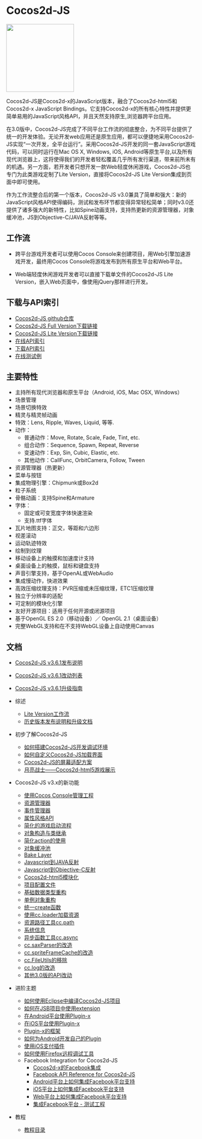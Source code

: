 # Cocos2d-JS

<img src="http://cocos2d-x.org/s/images/img-cocos2djs.jpg" height=180> 

Cocos2d-JS是Cocos2d-x的JavaScript版本，融合了Cocos2d-html5和Cocos2d-x JavaScript Bindings。它支持Cocos2d-x的所有核心特性并提供更简单易用的JavaScript风格API，并且天然支持原生,浏览器跨平台应用。

在3.0版中，Cocos2d-JS完成了不同平台工作流的彻底整合，为不同平台提供了统一的开发体验。无论开发web应用还是原生应用，都可以便捷地采用Cocos2d-JS实现“一次开发，全平台运行”。采用Cocos2d-JS开发的同一套JavaScript游戏代码，可以同时运行在Mac OS X, Windows, iOS, Android等原生平台,以及所有现代浏览器上，这将使得我们的开发者轻松覆盖几乎所有发行渠道，带来前所未有的机遇。另一方面，若开发者只想开发一款Web轻度休闲游戏，Cocos2d-JS也专门为此类游戏定制了Lite Version，直接将Cocos2d-JS Lite Version集成到页面中即可使用。

作为工作流整合后的第一个版本，Cocos2d-JS v3.0兼具了简单和强大：新的JavaScript风格API使得编码，测试和发布环节都变得异常轻松简单；同时v3.0还提供了诸多强大的新特性，比如Spine动画支持，支持热更新的资源管理器，对象缓冲池，JS到Objective-C/JAVA反射等等。

## 工作流

- 跨平台游戏开发者可以使用Cocos Console来创建项目，用Web引擎加速游戏开发，最终用Cocos Console将游戏发布到所有原生平台和Web平台。

- Web端轻度休闲游戏开发者可以直接下载单文件的Cocos2d-JS Lite Version，嵌入Web页面中，像使用jQuery那样进行开发。

## 下载与API索引

- [Cocos2d-JS github仓库](http://github.com/cocos2d/cocos2d-js/)
- [Cocos2d-JS Full Version下载链接](http://cn.cocos2d-x.org/download)
- [Cocos2d-JS Lite Version下载链接](http://www.cocos2d-x.org/filecenter/jsbuilder)
- [在线API索引](http://www.cocos2d-x.org/wiki/Reference)
- [下载API索引](http://www.cocos2d-x.org/filedown/Cocos2d-JS-v3.6-API.zip)
- [在线测试例](http://cocos2d-x.org/js-tests/)

## 主要特性

* 主持所有现代浏览器和原生平台（Android, iOS, Mac OSX, Windows）
* 场景管理
* 场景切换特效
* 精灵与精灵帧动画
* 特效：Lens, Ripple, Waves, Liquid, 等等.
* 动作：
    * 普通动作：Move, Rotate, Scale, Fade, Tint, etc.
    * 组合动作：Sequence, Spawn, Repeat, Reverse
    * 变速动作：Exp, Sin, Cubic, Elastic, etc.
    * 其他动作：CallFunc, OrbitCamera, Follow, Tween
* 资源管理器（热更新）
* 菜单与按钮
* 集成物理引擎：Chipmunk或Box2d
* 粒子系统
* 骨骼动画：支持Spine和Armature
* 字体：
    * 固定或可变宽度字体快速渲染
    * 支持.ttf字体
* 瓦片地图支持：正交，等距和六边形
* 视差滚动
* 运动轨迹特效
* 绘制到纹理
* 移动设备上的触摸和加速度计支持
* 桌面设备上的触摸，鼠标和键盘支持
* 声音引擎支持，基于OpenAL或WebAudio
* 集成慢动作，快进效果
* 高效压缩纹理支持：PVR压缩或未压缩纹理，ETC1压缩纹理
* 独立于分辨率的适配
* 可定制的模块化引擎
* 友好开源项目：适用于任何开源或闭源项目
* 基于OpenGL ES 2.0（移动设备）／ OpenGL 2.1（桌面设备）
* 完整WebGL支持和在不支持WebGL设备上自动使用Canvas
   
## 文档

- [Cocos2d-JS v3.6.1发布说明](http://www.cocos2d-x.org/docs/manual/framework/html5/release-notes/v3.6.1/release-note/zh)
- [Cocos2d-JS v3.6.1改动列表](http://www.cocos2d-x.org/docs/manual/framework/html5/release-notes/v3.6.1/changelog/en)
- [Cocos2d-JS v3.6.1升级指南](http://www.cocos2d-x.org/docs/manual/framework/html5/release-notes/v3.6/upgrade-guide/zh)

- 综述
    - [Lite Version工作流](http://www.cocos2d-x.org/docs/manual/framework/html5/v3/lite-version/zh)
	- [历史版本发布说明和升级文档](http://www.cocos2d-x.org/docs/manual/framework/html5/release-notes/zh)
	
- 初步了解Cocos2d-JS
    - [如何搭建Cocos2d-JS开发调试环境](http://www.cocos2d-x.org/docs/manual/framework/html5/v2/setup-devenv/zh)
    - [如何自定义Cocos2d-JS加载界面](http://www.cocos2d-x.org/docs/manual/framework/html5/v2/customize-loading-screen/zh)
    - [Cocos2d-JS的屏幕适配方案](http://www.cocos2d-x.org/docs/manual/framework/html5/v2/resolution-policy-design/zh)
    - [月亮战士——Cocos2d-html5游戏展示](http://www.cocos2d-x.org/docs/manual/framework/html5/v2/moonwarriors-cocos2d-html5-showcase/zh)
    
- Cocos2d-JS v3.x的新功能
    - [使用Cocos Console管理工程](http://www.cocos2d-x.org/docs/manual/framework/html5/v2/cocos-console/zh)
    - [资源管理器](http://www.cocos2d-x.org/docs/manual/framework/html5/v3/assets-manager/zh)
    - [事件管理器](http://www.cocos2d-x.org/docs/manual/framework/html5/v3/eventManager/zh)
    - [属性风格API](http://www.cocos2d-x.org/docs/manual/framework/html5/v3/getter-setter-api/zh)
    - [简化的游戏启动流程](http://www.cocos2d-x.org/docs/manual/framework/html5/v3/cc-game/zh)
    - [对象构造与类继承](http://www.cocos2d-x.org/docs/manual/framework/html5/v3/inheritance/zh)
    - [简化action的使用](http://www.cocos2d-x.org/docs/manual/framework/html5/v3/cc-actions/zh)
    - [对象缓冲池](http://www.cocos2d-x.org/docs/manual/framework/html5/v3/cc-pool/zh)
    - [Bake Layer](http://www.cocos2d-x.org/docs/manual/framework/html5/v3/bake-layer/zh)
    - [Javascript到JAVA反射](http://www.cocos2d-x.org/docs/manual/framework/html5/v3/reflection/zh)
    - [Javascript到Objective-C反射](http://www.cocos2d-x.org/docs/manual/framework/html5/v3/reflection-oc/zh)
    - [Cocos2d-html5模块化](http://www.cocos2d-x.org/docs/manual/framework/html5/v3/moduleconfig-json/zh)
    - [项目配置文件](http://www.cocos2d-x.org/docs/manual/framework/html5/v3/project-json/zh)
    - [基础数据类型重构](http://www.cocos2d-x.org/docs/manual/framework/html5/v3/basic-data/zh)
    - [单例对象重构](http://www.cocos2d-x.org/docs/manual/framework/html5/v3/singleton-objs/zh)
    - [统一create函数](http://www.cocos2d-x.org/docs/manual/framework/html5/v3/create-api/zh)
    - [使用cc.loader加载资源](http://www.cocos2d-x.org/docs/manual/framework/html5/v3/cc-loader/zh)
    - [资源路径工具cc.path](http://www.cocos2d-x.org/docs/manual/framework/html5/v3/cc-path/zh)
    - [系统信息](http://www.cocos2d-x.org/docs/manual/framework/html5/v3/cc-sys/zh)
    - [异步函数工具cc.async](http://www.cocos2d-x.org/docs/manual/framework/html5/v3/cc-async/zh)
    - [cc.saxParser的改造](http://www.cocos2d-x.org/docs/manual/framework/html5/v3/cc-saxparser/zh)
    - [cc.spriteFrameCache的改造](http://www.cocos2d-x.org/docs/manual/framework/html5/v3/cc-spriteframecache/zh)
    - [cc.FileUtils的移除](http://www.cocos2d-x.org/docs/manual/framework/html5/v3/cc-fileutils/zh)
    - [cc.log的改造](http://www.cocos2d-x.org/docs/manual/framework/html5/v3/cc-log/zh)
    - [其他3.0版的API改动](http://www.cocos2d-x.org/docs/manual/framework/html5/v3/more-change-from-v2-to-v3/zh)
    
- 进阶主题
    - [如何使用Eclipse中编译Cocos2d-JS项目](http://www.cocos2d-x.org/docs/manual/framework/html5/jsb/compilation-in-eclipse/zh)
    - [如何在JSB项目中使用extension](http://www.cocos2d-x.org/docs/manual/framework/html5/jsb/jsb-extension/zh)
    - [在Android平台使用Plugin-x](http://www.cocos2d-x.org/docs/manual/framework/html5/jsb/plugin-x/how-to-use-plugin-x-on-android/zh)
    - [在iOS平台使用Plugin-x](http://www.cocos2d-x.org/docs/manual/framework/html5/jsb/plugin-x/how-to-use-plugin-x-on-iOS/zh)
    - [Plugin-x的框架](http://www.cocos2d-x.org/docs/manual/framework/html5/jsb/plugin-x/plugin-x-architecture/zh)
    - [如何为Android开发自己的Plugin](http://www.cocos2d-x.org/docs/manual/framework/html5/jsb/plugin-x/how-to-write-your-own-plugin-for-android/zh)
    - [使用iOS支付插件](http://www.cocos2d-x.org/docs/manual/framework/html5/jsb/plugin-x/ios-iap/zh)
    - [如何使用Firefox远程调试工具](http://cocos2d-x.org/docs/manual/framework/native/v3/js-remote-debugger/en)
    - Facebook Integration for Cocos2d-JS
        - [Cocos2d-x的Facebook集成](http://www.cocos2d-x.org/docs/manual/framework/html5/facebook-sdk/zh)
        - [Facebook API Reference for Cocos2d-JS](http://www.cocos2d-x.org/docs/manual/framework/html5/facebook-sdk/api-reference/zh)
        - [Android平台上如何集成Facebook平台支持](http://www.cocos2d-x.org/docs/manual/framework/html5/facebook-sdk/facebook-sdk-on-android/zh)
        - [iOS平台上如何集成Facebook平台支持](http://www.cocos2d-x.org/docs/manual/framework/html5/facebook-sdk/facebook-sdk-on-ios/zh)
        - [Web平台上如何集成Facebook平台支持](http://www.cocos2d-x.org/docs/manual/framework/html5/facebook-sdk/facebook-sdk-on-web/zh)
        - [集成Facebook平台 - 测试工程](http://www.cocos2d-x.org/docs/manual/framework/html5/facebook-sdk/facebook-test-case/zh)

- 教程
    - [教程目录](http://cocos2d-x.org/docs/tutorial/framework/html5/zh)

